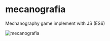 # mecanografia
Mechanography game implement with JS (ES6)

![mecanografia](https://user-images.githubusercontent.com/76445704/123517471-69521d80-d6a1-11eb-98da-3ddc0907227a.jpg)
